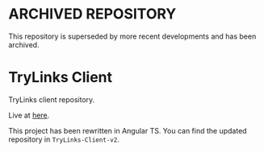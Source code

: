 # ARCHIVED REPOSITORY

This repository is superseded by more recent developments and has been archived.

# TryLinks Client

TryLinks client repository.

Live at [here](http://examples.links-lang.org).

This project has been rewritten in Angular TS. You can find the updated repository in `TryLinks-Client-v2`.
